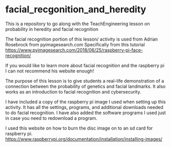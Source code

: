 # facial_recgonition_and_heredity
This is a repository to go along with the TeachEngineering lesson on probability in heredity and facial recognition 

The facial recognition portion of this lesson/ activity is used from Adrian Rosebrock from pyimagesearch.com
Specifically from this tutorial https://www.pyimagesearch.com/2018/06/25/raspberry-pi-face-recognition/

If you would like to learn more about facial recognition and the raspberry pi I can not recommend his website enough!

The purpose of this lesson is to give students a real-life demonstration of a connection between the probability of genetics and facial landmarks. It also works as an introduction to facial recognition and cybersecurity. 

I have included a copy of the raspberry pi image I used when setting up this activity. It has all the settings, programs, and additional downloads needed to do facial recognition. I have also added the software programs I used just in case you need to redownload a program.

I used this website on how to burn the disc image on to an sd card for raspberry pi. https://www.raspberrypi.org/documentation/installation/installing-images/
